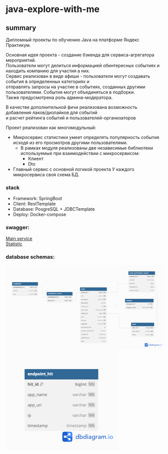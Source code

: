 # java-explore-with-me
## summary
Дипломный проекты по обучению Java на платформе Яндекс Практикум.  

Основная идея проекта - создание бэкенда для сервиса-агрегатора мероприятий.   
Пользователи могут делиться информацией обинтересных событиях и находить компанию для участия а них.  
Сервис реализован в виде афиши - пользователи могут создавать события в определенных категориях и   
отправлять запросы на участие в событиях, созданных другими пользователями. События могут объединяться в подборки.  
Также предусмотрена роль админа-модератора.  

В качестве дополнительной фичи реализована возможность добавления лаков/дизлайков для событий   
и расчет рейтинга событий и пользователей-организаторов

Проект реализован как многомодульный:
- Микросервис статистики умеет определять популярность события исходя из его просмотров другими пользователями.
  - В рамках модуля реализованы две независимые библиотеки используемые при взаимодействии с микросервисом:
    - Клиент 
    - Dto
- Главный сервис с основной логикой проекта
У каждого микросервиса своя схема БД.

### stack
- Framework: SpringBoot
- Client: RestTemplate
- Database: PosgreSQL + JDBCTemplate
- Deploy: Docker-compose

### swagger:  
[Main service](./ewm-main-service-spec.json)  
[Statistic](./ewm-stats-service-spec.json)

### database schemas:
![Main](./ewm-main.png)  
![Statistic](./ewm-stat.png)  